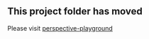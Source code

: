 ## This project folder has moved

Please visit [perspective-playground](/src/lines/line3-cognition/perspective-playground)
